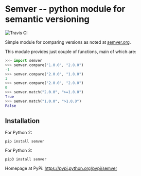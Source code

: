 Semver -- python module for semantic versioning
===============================================

![Travis CI](https://travis-ci.org/k-bx/python-semver.svg?branch=master)

Simple module for comparing versions as noted at [semver.org](http://semver.org/).

This module provides just couple of functions, main of which are:

```python
>>> import semver
>>> semver.compare("1.0.0", "2.0.0")
-1
>>> semver.compare("2.0.0", "1.0.0")
1
>>> semver.compare("2.0.0", "2.0.0")
0
>>> semver.match("2.0.0", ">=1.0.0")
True
>>> semver.match("1.0.0", ">1.0.0")
False
```

Installation
------------

For Python 2:

```
pip install semver
```

For Python 3:

```
pip3 install semver
```

Homepage at PyPi: https://pypi.python.org/pypi/semver
